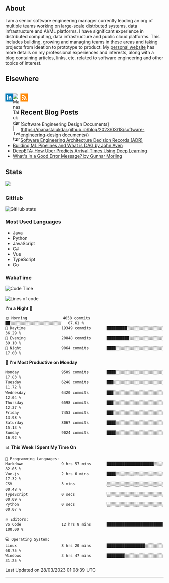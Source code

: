 ## About

I am a senior software engineering manager currently leading an org of multiple teams working on large-scale distrbuted systems, data infrastructure and AI/ML platforms. I have significant experience in distributed computing, data infrastructure and public cloud platforms. This includes building, growing and managing teams in these areas and taking projects from ideation to prototype to product. My [personal website](https://manastalukdar.github.io/) has more details on my professional experiences and interests, along with a blog containing articles, links, etc. related to software engineering and other topics of interest.

## Elsewhere

</br>

<a href="https://www.linkedin.com/in/manastalukdar" target="_blank">
  <img align="left" alt="Manas Talukdar | Linkedin" width="24px" src="https://raw.githubusercontent.com/edent/SuperTinyIcons/master/images/svg/linkedin.svg" />
</a>
<a href="https://www.twitter.com/manastalukdar" target="_blank">
  <img align="left" alt="Manas Talukdar | Twitter" width="24px" src="https://github.com/TheDudeThatCode/TheDudeThatCode/blob/master/Assets/Twitter.svg" />
</a>
<a href="https://manastalukdar.github.io/" target="_blank">
  <img align="left" alt="Manas Talukdar | Website" width="24px" src="https://github.com/edent/SuperTinyIcons/blob/master/images/svg/rss.svg" />
</a>

</br>

## Recent Blog Posts

<!-- BLOG:START -->
- [Software Engineering Design Documents](https://manastalukdar.github.io/blog/2023/03/18/software-engineering-design documents/)
- [Software Engineering Architecture Decision Records &lpar;ADR&rpar;](https://manastalukdar.github.io/blog/2023/03/18/software-engineering-architecture-decision-records/)
- [Building ML Pipelines and What is DAG by John Aven](https://manastalukdar.github.io/blog/2022/03/21/building-ml-pipelines-dag/)
- [DeepETA: How Uber Predicts Arrival Times Using Deep Learning](https://manastalukdar.github.io/blog/2022/03/21/deepeta-uber-predicts-arrival-times-deep-learning/)
- [What&#39;s in a Good Error Message? by Gunnar Morling](https://manastalukdar.github.io/blog/2022/02/11/good-error-message-gunnar-morling/)
<!-- BLOG:END -->

## Stats

![](https://komarev.com/ghpvc/?username=manastalukdar)

### GitHub

![GitHub stats](https://github-readme-stats.vercel.app/api?username=manastalukdar&show_icons=true&hide_border=true&hide_rank=true&hide_title=true&icon_color=79ff97&text_color=cecac3&bg_color=4d4b4b)

### Most Used Languages

- Java
- Python
- JavaScript
- C#
- Vue
- TypeScript
- Go

<!--
![Top Langs](https://github-readme-stats.vercel.app/api/top-langs/?username=manastalukdar&layout=compact&hide_border=true&hide_title=true&icon_color=79ff97&text_color=cecac3&bg_color=4d4b4b)
-->

### WakaTime

<!--START_SECTION:waka-->
![Code Time](http://img.shields.io/badge/Code%20Time-3%2C489%20hrs%207%20mins-blue)

![Lines of code](https://img.shields.io/badge/From%20Hello%20World%20I%27ve%20Written-18.1%20million%20lines%20of%20code-blue)

**I'm a Night 🦉** 

```text
🌞 Morning                4058 commits        ██░░░░░░░░░░░░░░░░░░░░░░░   07.61 % 
🌆 Daytime                19349 commits       █████████░░░░░░░░░░░░░░░░   36.29 % 
🌃 Evening                20848 commits       ██████████░░░░░░░░░░░░░░░   39.10 % 
🌙 Night                  9064 commits        ████░░░░░░░░░░░░░░░░░░░░░   17.00 % 
```
📅 **I'm Most Productive on Monday** 

```text
Monday                   9509 commits        ████░░░░░░░░░░░░░░░░░░░░░   17.83 % 
Tuesday                  6248 commits        ███░░░░░░░░░░░░░░░░░░░░░░   11.72 % 
Wednesday                6420 commits        ███░░░░░░░░░░░░░░░░░░░░░░   12.04 % 
Thursday                 6598 commits        ███░░░░░░░░░░░░░░░░░░░░░░   12.37 % 
Friday                   7453 commits        ███░░░░░░░░░░░░░░░░░░░░░░   13.98 % 
Saturday                 8067 commits        ████░░░░░░░░░░░░░░░░░░░░░   15.13 % 
Sunday                   9024 commits        ████░░░░░░░░░░░░░░░░░░░░░   16.92 % 
```


📊 **This Week I Spent My Time On** 

```text
💬 Programming Languages: 
Markdown                 9 hrs 57 mins       █████████████████████░░░░   82.05 % 
Vue.js                   2 hrs 6 mins        ████░░░░░░░░░░░░░░░░░░░░░   17.32 % 
CSV                      3 mins              ░░░░░░░░░░░░░░░░░░░░░░░░░   00.48 % 
TypeScript               0 secs              ░░░░░░░░░░░░░░░░░░░░░░░░░   00.09 % 
Python                   0 secs              ░░░░░░░░░░░░░░░░░░░░░░░░░   00.07 % 

🔥 Editors: 
VS Code                  12 hrs 8 mins       █████████████████████████   100.00 % 

💻 Operating System: 
Linux                    8 hrs 20 mins       █████████████████░░░░░░░░   68.75 % 
Windows                  3 hrs 47 mins       ████████░░░░░░░░░░░░░░░░░   31.25 % 
```


 Last Updated on 28/03/2023 01:08:39 UTC
<!--END_SECTION:waka-->

---

<!--

**manastalukdar/manastalukdar** is a ✨ _special_ ✨ repository because its `README.md` (this file) appears on your GitHub profile.

Here are some ideas to get you started:

- 🔭 I’m currently working on ...
- 🌱 I’m currently learning ...
- 👯 I’m looking to collaborate on ...
- 🤔 I’m looking for help with ...
- 💬 Ask me about ...
- 📫 How to reach me: ...
- 😄 Pronouns: ...
- ⚡ Fun fact: ...
-->
